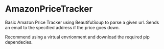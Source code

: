 # AmazonPriceTracker

Basic Amazon Price Tracker using BeautifulSoup to parse a given url. Sends an email to the specified address if the price goes down. 

Recommend using a virtual envrionment and download the required pip dependecies. 
